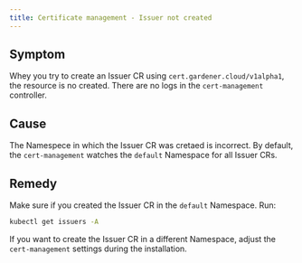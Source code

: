 ```yaml
---
title: Certificate management - Issuer not created
---
```


## Symptom

Whey you try to create an Issuer CR using `cert.gardener.cloud/v1alpha1`, the resource is no created. There are no logs in the `cert-management` controller.

## Cause

The Namespece in which the Issuer CR was cretaed is incorrect. By default, the `cert-management` watches the `default` Namespace for all Issuer CRs.

## Remedy

Make sure if you created the Issuer CR in the `default` Namespace. Run:

```bash
kubectl get issuers -A
```

If you want to create the Issuer CR in a different Namespace, adjust the `cert-management` settings during the installation.
